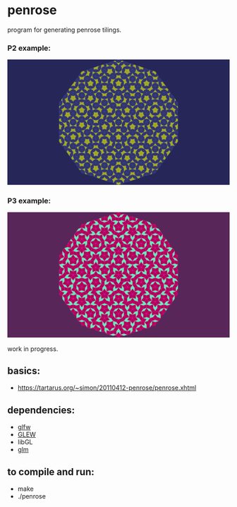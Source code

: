 # penrose

program for generating penrose tilings.

### P2 example:
![alt text](https://raw.githubusercontent.com/mpizzzle/penrose/master/scrot.png)

### P3 example:
![alt text](https://raw.githubusercontent.com/mpizzzle/penrose/master/scrot2.png)

work in progress.

## basics:
* https://tartarus.org/~simon/20110412-penrose/penrose.xhtml

## dependencies:
* [glfw](https://www.glfw.org/)
* [GLEW](https://github.com/nigels-com/glew)
* libGL
* [glm](https://glm.g-truc.net/)

## to compile and run:
* make
* ./penrose

